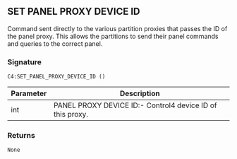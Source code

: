 ## SET PANEL PROXY DEVICE ID

Command sent directly to the various partition proxies that passes the ID of the panel proxy. This allows the partitions to send their panel commands and queries to the correct panel.


### Signature

`C4:SET_PANEL_PROXY_DEVICE_ID ()`


| Parameter | Description |
| --- | --- |
| int | PANEL PROXY DEVICE ID:- Control4 device ID of this proxy. |


### Returns

`None
`


